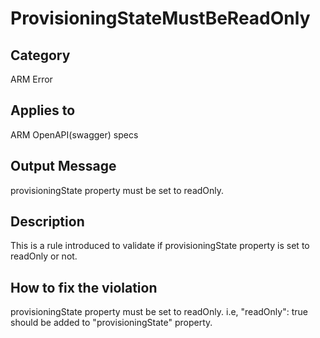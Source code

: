 # ProvisioningStateMustBeReadOnly

## Category

ARM Error

## Applies to

ARM OpenAPI(swagger) specs

## Output Message

provisioningState property must be set to readOnly.

## Description

This is a rule introduced to validate if provisioningState property is set to readOnly or not.

## How to fix the violation

provisioningState property must be set to readOnly.
i.e, "readOnly": true
should be added to "provisioningState" property.
